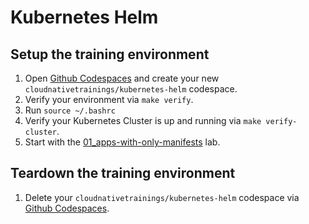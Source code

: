 # Kubernetes Helm

## Setup the training environment

1. Open [Github Codespaces](https://github.com/codespaces) and create your new `cloudnativetrainings/kubernetes-helm` codespace.
1. Verify your environment via `make verify`.
1. Run `source ~/.bashrc`
1. Verify your Kubernetes Cluster is up and running via `make verify-cluster`.
1. Start with the [01_apps-with-only-manifests](./01_apps-with-only-manifests/README.md) lab.

## Teardown the training environment

1. Delete your `cloudnativetrainings/kubernetes-helm` codespace via [Github Codespaces](https://github.com/codespaces).
